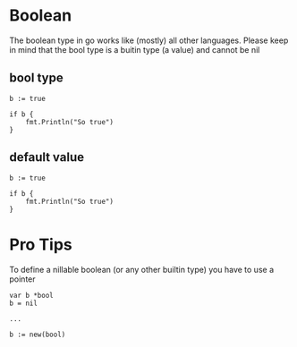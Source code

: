 # Boolean

The boolean type in go works like (mostly) all other languages.
Please keep in mind that the bool type is a buitin type (a value) and cannot be nil


## bool type
```golang
b := true

if b {
	fmt.Println("So true")
}
```


## default value
```golang
b := true

if b {
	fmt.Println("So true")
}
```

# Pro Tips

To define a nillable boolean (or any other builtin type) you have to use a pointer

```golang
var b *bool
b = nil

...

b := new(bool)

```
